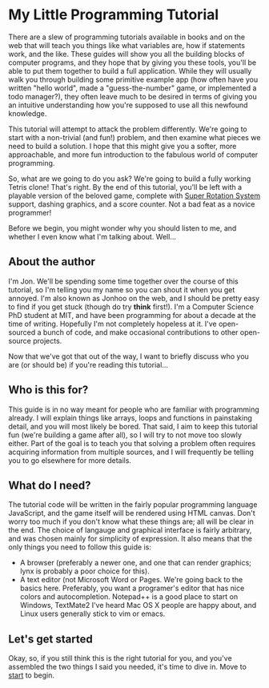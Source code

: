 # My Little Programming Tutorial

There are a slew of programming tutorials available in books and on the web
that will teach you things like what variables are, how if statements work, and
the like. These guides will show you all the building blocks of computer
programs, and they hope that by giving you these tools, you'll be able to put
them together to build a full application. While they will usually walk you
through building some primitive example app (how often have you written "hello
world", made a "guess-the-number" game, or implemented a todo manager?), they
often leave much to be desired in terms of giving you an intuitive
understanding how you're supposed to use all this newfound knowledge.

This tutorial will attempt to attack the problem differently. We're going to
start with a non-trivial (and fun!) problem, and then examine what pieces we
need to build a solution. I hope that this might give you a softer, more
approachable, and more fun introduction to the fabulous world of computer
programming.

So, what are we going to do you ask? We're going to build a fully working
Tetris clone! That's right. By the end of this tutorial, you'll be left with a
playable version of the beloved game, complete with [Super Rotation
System](http://tetris.wikia.com/wiki/SRS) support, dashing graphics, and a
score counter. Not a bad feat as a novice programmer!

Before we begin, you might wonder why you should listen to me, and whether I
even know what I'm talking about. Well...

## About the author

I'm Jon. We'll be spending some time together over the course of this tutorial,
so I'm telling you my name so you can shout it when you get annoyed. I'm also
known as Jonhoo on the web, and I should be pretty easy to find if you get
stuck (though do try **think** first!). I'm a Computer Science PhD student at
MIT, and have been programming for about a decade at the time of writing.
Hopefully I'm not completely hopeless at it. I've open-sourced a bunch of code,
and make occasional contributions to other open-source projects.

Now that we've got that out of the way, I want to briefly discuss who you are
(or should be) if you're reading this tutorial...

## Who is this for?

This guide is in no way meant for people who are familiar with programming
already. I will explain things like arrays, loops and functions in painstaking
detail, and you will most likely be bored. That said, I aim to keep this
tutorial fun (we're building a game after all), so I will try to not move too
slowly either. Part of the goal is to teach you that solving a problem often
requires acquiring information from multiple sources, and I will frequently be
telling you to go elsewhere for more details.

## What do I need?

The tutorial code will be written in the fairly popular programming language
JavaScript, and the game itself will be rendered using HTML canvas. Don't worry
too much if you don't know what these things are; all will be clear in the end.
The choice of langauge and graphical interface is fairly arbitrary, and was
chosen mainly for simplicity of expression. It also means that the only things
you need to follow this guide is:

  - A browser (preferably a newer one, and one that can render graphics; lynx
    is probably a poor choice for this).
  - A text editor (not Microsoft Word or Pages. We're going back to the basics
    here. Preferably, you want a programer's editor that has nice colors and
    autocompletion. Notepad++ is a good place to start on Windows, TextMate2
    I've heard Mac OS X people are happy about, and Linux users generally stick
    to vim or emacs.

## Let's get started

Okay, so, if you still think this is the right tutorial for you, and you've
assembled the two things I said you needed, it's time to dive in. Move to
[start](start.md) to begin.
